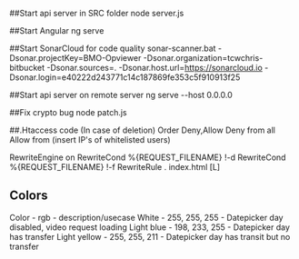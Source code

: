 ##Start api server in SRC folder
node server.js

##Start Angular
ng serve

##Start SonarCloud for code quality
sonar-scanner.bat -Dsonar.projectKey=BMO-Opviewer -Dsonar.organization=tcwchris-bitbucket -Dsonar.sources=. -Dsonar.host.url=https://sonarcloud.io -Dsonar.login=e40222d243771c14c187869fe353c5f910913f25

##Start api server on remote server
ng serve --host 0.0.0.0

##Fix crypto bug
node patch.js

##.Htaccess code (In case of deletion)
Order Deny,Allow
Deny from all
Allow from (insert IP's of whitelisted users)

RewriteEngine on
RewriteCond %{REQUEST_FILENAME} !-d
RewriteCond %{REQUEST_FILENAME} !-f
RewriteRule . index.html [L]

## Colors
Color - rgb - description/usecase
White - 255, 255, 255 - Datepicker day disabled, video request loading
Light blue  - 198, 233, 255 - Datepicker day has transfer
Light yellow  - 255, 255, 211 - Datepicker day has transit but no transfer